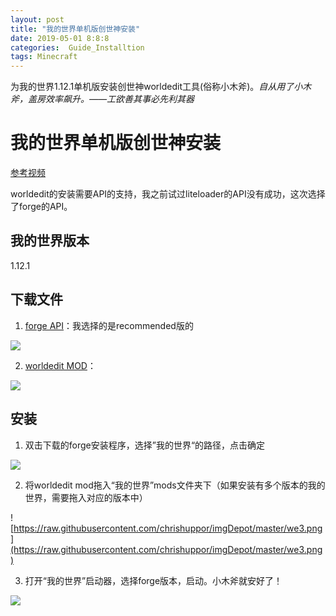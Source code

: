```yaml
---
layout: post
title: "我的世界单机版创世神安装"
date: 2019-05-01 8:8:8
categories:  Guide_Installtion
tags: Minecraft
---
```

为我的世界1.12.1单机版安装创世神worldedit工具(俗称小木斧)。*自从用了小木斧，盖房效率飙升。——工欲善其事必先利其器*

# 我的世界单机版创世神安装

[参考视频](https://www.youtube.com/watch?v=tkOnWoO7LqA)

worldedit的安装需要API的支持，我之前试过liteloader的API没有成功，这次选择了forge的API。

## 我的世界版本

1.12.1

## 下载文件

1. [forge API](http://files.minecraftforge.net/maven/net/minecraftforge/forge/index_1.12.1.html)：我选择的是recommended版的

![](https://raw.githubusercontent.com/chrishuppor/imgDepot/master/we1.PNG)

2. [worldedit MOD](https://minecraft.curseforge.com/projects/worldedit)：

![](https://raw.githubusercontent.com/chrishuppor/imgDepot/master/we2.PNG)

## 安装

1. 双击下载的forge安装程序，选择”我的世界“的路径，点击确定

![](https://raw.githubusercontent.com/chrishuppor/imgDepot/master/we.png)

2. 将worldedit mod拖入“我的世界”mods文件夹下（如果安装有多个版本的我的世界，需要拖入对应的版本中）

![https://raw.githubusercontent.com/chrishuppor/imgDepot/master/we3.png](https://raw.githubusercontent.com/chrishuppor/imgDepot/master/we3.png)

3. 打开“我的世界”启动器，选择forge版本，启动。小木斧就安好了！

![](https://raw.githubusercontent.com/chrishuppor/imgDepot/master/we14.png)